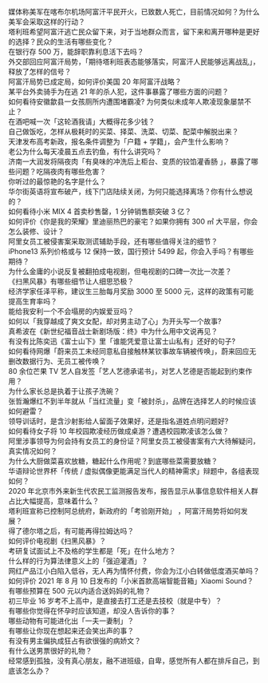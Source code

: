 媒体称美军在喀布尔机场阿富汗平民开火，已致数人死亡，目前情况如何？为什么美军会采取这样的行动？  
塔利班希望阿富汗逃亡民众留下来，对于当地群众而言，留下来和离开哪种是更好的选择？民众的生活有哪些变化？  
在银行存 500 万，能辞职靠利息活下去吗？  
外交部回应阿富汗局势，「期待塔利班表态能够落实，阿富汗人民能够远离战乱」，释放了怎样的信号？  
阿富汗局势已成定局，如何评价美国 20 年阿富汗战略？  
某平台外卖骑手为在逃 21 年的杀人犯，这件事暴露了哪些方面的问题？  
如何看待安徽歙县一女孩厕所内遭围堵霸凌? 为何类似未成年人欺凌现象屡禁不止？  
在酒吧喊一次「这轮酒我请」大概得花多少钱？  
自己做饭吃，怎样从极耗时的买菜、择菜、洗菜、切菜、配菜中解脱出来？  
天津发布高考新政，报名条件调整为「户籍 + 学籍」，会产生什么影响？  
老公为什么每天凌晨五点去钓鱼，有什么讲究吗？  
济南一大润发将隔夜肉「有臭味的冲洗后上柜台、变质的铰馅灌香肠 」，暴露了哪些问题？吃隔夜肉有哪些危害？  
你听过的最惊艳的名字是什么？  
华尔街英语将宣布破产，线下门店陆续关闭，为何只能选择离场？你有什么想说的？  
如何看待小米 MIX 4 首卖秒售罄，1 分钟销售额突破 3 亿？  
如何评价《你是我的荣耀》里迪丽热巴的豪宅？如果你拥有 300 ㎡ 大平层，你会怎么装修、设计？  
阿里女员工被侵害案采取测谎辅助手段，还有哪些值得关注的细节？  
iPhone13 系列价格或与 12 保持一致，国行预计 5499 起，你会入手吗？有哪些期待？  
为什么金庸的小说反复被翻拍成电视剧，但电视剧的口碑一次比一次差？  
《扫黑风暴》有哪些细节让人细思恐极？  
经济学家任泽平称，建议生三胎每月奖励 3000 至 5000 元，这样的政策有可能提高生育率吗？  
能给我安利一个不会塌房的内娱爱豆吗？  
如何以「我穿越成了爽文女配，却对男主动了心」为开头写一个故事?  
真希波在《新世纪福音战士新剧场版：终》中为什么用中文说再见？  
有没有比陈奕迅《富士山下》里「谁能凭爱意让富士山私有」还好的句子?  
如何看待网爆「蔚来员工未经同意私自接触林某钦事故车辆被传唤」，蔚来回应无删改数据行为、无员工被传唤？  
80 余位芒果 TV 艺人自发签「艺人艺德承诺书」，对艺人艺德是否能起到约束作用？  
为什么家长总是执着于让孩子洗碗？  
张哲瀚爆红不到半年就从「当红流量」变「被封杀」，品牌在选择艺人的时候应该如何避雷？  
领导训话时，是含沙射影给人留面子效果好，还是指名道姓点明问题好?  
如何看待女子将 10 年校园欺凌经历做成桌游？遭遇校园欺凌该怎么做？  
阿里涉事领导为何会持有女员工的身份证？阿里女员工被侵害案有六大待解疑问，真实情况如何？  
为什么大厨做菜喜欢放糖，糖起什么作用呢？到底哪些菜需要放糖？  
华语辩论世界杯「传统 / 虚拟偶像更能满足当代人的精神需求」辩题中，各组表现如何？  
2020 年北京市外来新生代农民工监测报告发布，报告显示从事信息软件相关人群占比大幅提高，意味着什么？  
塔利班宣称已控制阿总统府，新政府的「考验刚开始」 ，阿富汗局势将如何发展？  
得了德尔塔之后，有可能再得拉姆达吗？  
如何评价电视剧《扫黑风暴》？  
考研复试面试上不及格的学生都是「死」在什么地方？  
什么样的行为算法律意义上的「强迫灌酒」？  
网红产品江小白陷入低谷，无人再为情怀付费，你会为江小白转做低度酒买单吗？  
如何评价 2021 年 8 月 10 日发布的「小米首款高端智能音箱」Xiaomi Sound？  
有哪些预算在 500 元以内适合送妈妈的礼物？  
初三毕业 16 岁考不上高中，是直接去打工还是去技校（就是中专）？  
有哪些你觉得在怀孕时应该知道，却没人告诉你的事？  
哪些动物有可能进化出「一夫一妻制」？  
有哪些让你现在想起来还会笑出声的事？  
有没有男主偏执成狂占有欲很强的病娇文？  
有什么送男票很好的礼物？  
经常感到孤独，没有真心朋友，融不进班级，自卑，感觉所有人都在排斥自己，到底该怎么办？  
